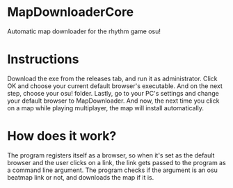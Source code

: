 # MapDownloaderCore
 Automatic map downloader for the rhythm game osu!
# Instructions
 Download the exe from the releases tab, and run it as administrator. Click OK and choose your current default browser's executable. And on the next step, choose your osu! folder. Lastly, go to your PC's settings and change your default browser to MapDownloader. And now, the next time you click on a map while playing multiplayer, the map will install automatically.
# How does it work?
 The program registers itself as a browser, so when it's set as the default browser and the user clicks on a link, the link gets passed to the program as a command line argument. The program checks if the argument is an osu beatmap link or not, and downloads the map if it is.
